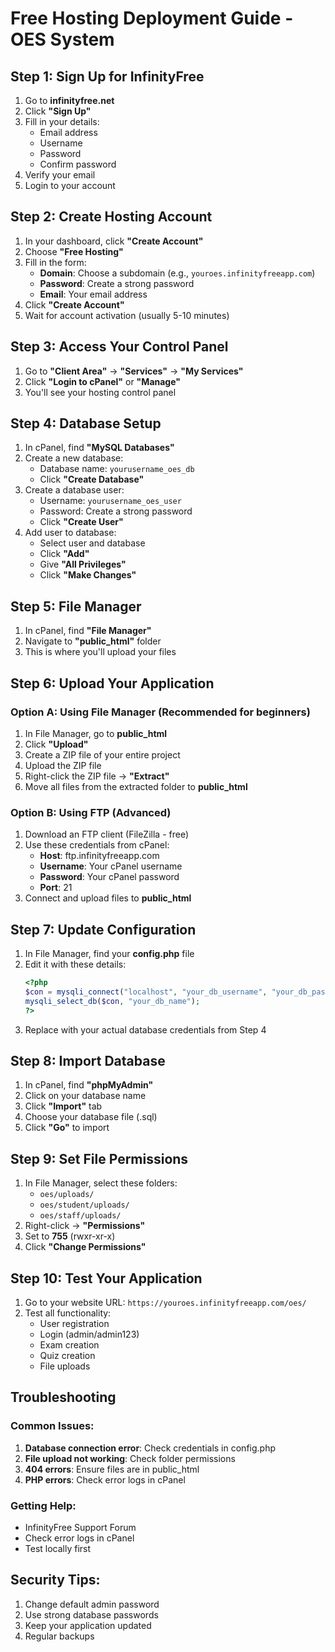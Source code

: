 # Free Hosting Deployment Guide - OES System

## Step 1: Sign Up for InfinityFree

1. Go to **infinityfree.net**
2. Click **"Sign Up"**
3. Fill in your details:
   - Email address
   - Username
   - Password
   - Confirm password
4. Verify your email
5. Login to your account

## Step 2: Create Hosting Account

1. In your dashboard, click **"Create Account"**
2. Choose **"Free Hosting"**
3. Fill in the form:
   - **Domain**: Choose a subdomain (e.g., `youroes.infinityfreeapp.com`)
   - **Password**: Create a strong password
   - **Email**: Your email address
4. Click **"Create Account"**
5. Wait for account activation (usually 5-10 minutes)

## Step 3: Access Your Control Panel

1. Go to **"Client Area"** → **"Services"** → **"My Services"**
2. Click **"Login to cPanel"** or **"Manage"**
3. You'll see your hosting control panel

## Step 4: Database Setup

1. In cPanel, find **"MySQL Databases"**
2. Create a new database:
   - Database name: `yourusername_oes_db`
   - Click **"Create Database"**
3. Create a database user:
   - Username: `yourusername_oes_user`
   - Password: Create a strong password
   - Click **"Create User"**
4. Add user to database:
   - Select user and database
   - Click **"Add"**
   - Give **"All Privileges"**
   - Click **"Make Changes"**

## Step 5: File Manager

1. In cPanel, find **"File Manager"**
2. Navigate to **"public_html"** folder
3. This is where you'll upload your files

## Step 6: Upload Your Application

### Option A: Using File Manager (Recommended for beginners)
1. In File Manager, go to **public_html**
2. Click **"Upload"**
3. Create a ZIP file of your entire project
4. Upload the ZIP file
5. Right-click the ZIP file → **"Extract"**
6. Move all files from the extracted folder to **public_html**

### Option B: Using FTP (Advanced)
1. Download an FTP client (FileZilla - free)
2. Use these credentials from cPanel:
   - **Host**: ftp.infinityfreeapp.com
   - **Username**: Your cPanel username
   - **Password**: Your cPanel password
   - **Port**: 21
3. Connect and upload files to **public_html**

## Step 7: Update Configuration

1. In File Manager, find your **config.php** file
2. Edit it with these details:
   ```php
   <?php
   $con = mysqli_connect("localhost", "your_db_username", "your_db_password") or die("Unable to connect");
   mysqli_select_db($con, "your_db_name");
   ?>
   ```
3. Replace with your actual database credentials from Step 4

## Step 8: Import Database

1. In cPanel, find **"phpMyAdmin"**
2. Click on your database name
3. Click **"Import"** tab
4. Choose your database file (.sql)
5. Click **"Go"** to import

## Step 9: Set File Permissions

1. In File Manager, select these folders:
   - `oes/uploads/`
   - `oes/student/uploads/`
   - `oes/staff/uploads/`
2. Right-click → **"Permissions"**
3. Set to **755** (rwxr-xr-x)
4. Click **"Change Permissions"**

## Step 10: Test Your Application

1. Go to your website URL: `https://youroes.infinityfreeapp.com/oes/`
2. Test all functionality:
   - User registration
   - Login (admin/admin123)
   - Exam creation
   - Quiz creation
   - File uploads

## Troubleshooting

### Common Issues:
1. **Database connection error**: Check credentials in config.php
2. **File upload not working**: Check folder permissions
3. **404 errors**: Ensure files are in public_html
4. **PHP errors**: Check error logs in cPanel

### Getting Help:
- InfinityFree Support Forum
- Check error logs in cPanel
- Test locally first

## Security Tips:
1. Change default admin password
2. Use strong database passwords
3. Keep your application updated
4. Regular backups